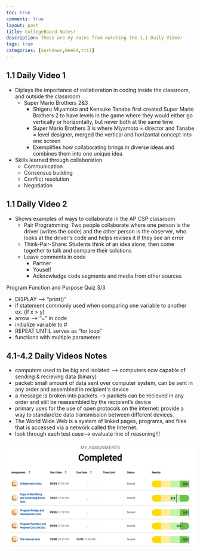 ```yaml
---
toc: true
comments: true
layout: post
title: CollegeBoard Notes!
description: These are my notes from watching the 1.1 Daily Video!
tags: true
categories: [markdown,Week4,tri1]
---
```


## 1.1 Daily Video 1
- Diplays the importance of collaboration in coding inside the classroom, and outside the classroom
    - Super Mario Brothers 2&3
        - Shigeru Miyamoto and Kensuke Tanabe first created Super Mario Brothers 2 to have levels in the game where they would either go vertically or horizontally, but never both at the same time
        - Super Mario Brothers 3 is where Miyamoto = director and Tanabe = level designer, merged the vertical and horizontal concept into one screen
        - Exemplifies how collaborating brings in diverse ideas and combines them into one unique idea
- Skills learned through collaboration
    - Communication
    - Consensus building
    - Conflict resolution
    - Negotiation

## 1.1 Daily Video 2
- Shows examples of ways to collaborate in the AP CSP classroom
    - Pair Programming: Two people collaborate where one person is the driver (writes the code) and the other person is the observer, who looks at the driver's code and helps revises it if they see an error
    - Think-Pair-Share: Students think of an idea alone, then come together to talk and compare their solutions
    - Leave comments in code
        - Partner
        - Youself
        - Acknowledge code segments and media from other sources 




Program Function and Purpose Quiz 3/3

- DISPLAY –> “print()”
- if statement commonly used when comparing one variable to another ex. (if x > y)
- arrow –> “=” in code
- initialize variable to #
- REPEAT UNTIL serves as “for loop”
- functions with multiple parameters

## 4.1-4.2 Daily Videos Notes

- computers used to be big and isolated –> computers now capable of sending & recieving data (binary)
- packet: small amount of data sent over computer system, can be sent in any order and assembled in recipient's device
- a message is broken into packets –> packets can be recieved in any order and still be reassembled by the recipient’s device
- primary uses for the use of open protocols on the internet: provide a way to standardize data transmission between different devices.
- The World Wide Web is a system of linked pages, programs, and files that is accessed via a network called the Internet.
- look through each test case–> evaluate line of reasoning!!!

<img src="https://github.com/sarahliu2006/Sarah-Liu/blob/master/images/cbcspmc.PNG?raw=true"> 

